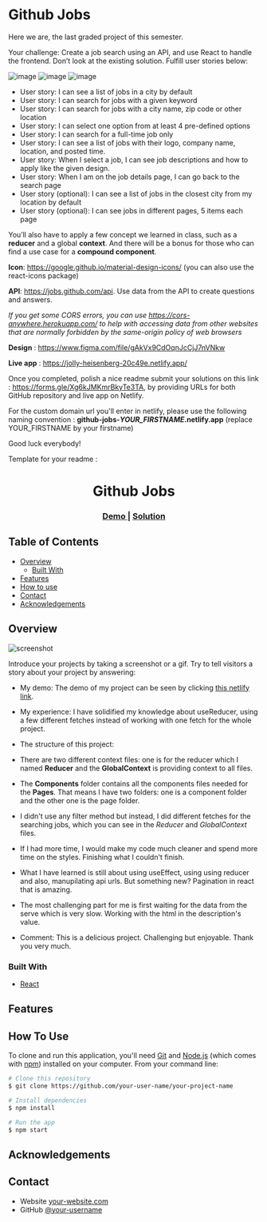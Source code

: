 # Github Jobs

Here we are, the last graded project of this semester.

Your challenge: Create a job search using an API, and use React to handle the frontend. Don’t look at the existing solution. Fulfill user stories below:

![image](./assets/1.png)
![image](./assets/2.png)
![image](./assets/3.png)

- User story: I can see a list of jobs in a city by default
- User story: I can search for jobs with a given keyword
- User story: I can search for jobs with a city name, zip code or other location
- User story: I can select one option from at least 4 pre-defined options
- User story: I can search for a full-time job only
- User story: I can see a list of jobs with their logo, company name, location, and posted time.
- User story: When I select a job, I can see job descriptions and how to apply like the given design.
- User story: When I am on the job details page, I can go back to the search page
- User story (optional): I can see a list of jobs in the closest city from my location by default
- User story (optional): I can see jobs in different pages, 5 items each page

You’ll also have to apply a few concept we learned in class, such as a **reducer** and a global **context**. And there will be a bonus for those who can find a use case for a **compound component**.

**Icon**: https://google.github.io/material-design-icons/ (you can also use the react-icons package)

**API**: https://jobs.github.com/api. Use data from the API to create questions and answers.

*If you get some CORS errors, you can use https://cors-anywhere.herokuapp.com/ to help with accessing data from other websites that are normally forbidden by the same-origin policy of web browsers*

**Design** : https://www.figma.com/file/gAkVx9CdOqnJcCjJ7nVNkw

**Live app** : https://jolly-heisenberg-20c49e.netlify.app/

Once you completed, polish a nice readme submit your solutions on this link : https://forms.gle/Xg6kJMKmrBkyTe3TA, by providing URLs for both GitHub repository and live app on Netlify.

For the custom domain url you'll enter in netlify, please use the following naming convention : **github-jobs-_YOUR_FIRSTNAME_.netlify.app** (replace YOUR_FIRSTNAME by your firstname)

Good luck everybody!

Template for your readme :

<!-- Please update value in the {}  -->

<h1 align="center">Github Jobs</h1>

<div align="center">
  <h3>
    <a href="https://github-jobs-rinon.netlify.app/">
      Demo
    </a>
    <span> | </span>
    <a href="https://github.com/ganamavo/github-jobs">
      Solution
    </a>
  </h3>
</div>

<!-- TABLE OF CONTENTS -->

## Table of Contents

-   [Overview](#overview)
    -   [Built With](#built-with)
-   [Features](#features)
-   [How to use](#how-to-use)
-   [Contact](#contact)
-   [Acknowledgements](#acknowledgements)

<!-- OVERVIEW -->

## Overview

![screenshot](https://user-images.githubusercontent.com/16707738/92399059-5716eb00-f132-11ea-8b14-bcacdc8ec97b.png)

Introduce your projects by taking a screenshot or a gif. Try to tell visitors a story about your project by answering:

- My demo:
The demo of my project can be seen by clicking [this netlify link](https://github-jobs-rinon.netlify.app/).

- My experience:
I have solidified my knowledge about useReducer, using a few different fetches instead of working with one fetch for the whole project.

- The structure of this project:
 - There are two different context files: one is for the reducer which I named **Reducer** and the **GlobalContext** is providing context to all files.

 - The **Components** folder contains all the components files needed for the **Pages**. That means I have two folders: one is a component folder and the other one is the page folder.

 - I didn't use any filter method but instead, I did different fetches for the searching jobs, which you can see in the *Reducer* and *GlobalContext* files.

-   If I had more time, I would make my code much cleaner and spend more time on the styles. Finishing what I couldn't finish.

- What I have learned is still about using useEffect, using using reducer and also, manupilating api urls. But something new? Pagination in react that is amazing.

- The most challenging part for me is first waiting for the data from the serve which is very slow. Working with the html in the description's value.

- Comment:
This is a delicious project. Challenging but enjoyable. Thank you very much.



### Built With

<!-- This section should list any major frameworks that you built your project using. Here are a few examples.-->

-   [React](https://reactjs.org/)

## Features

<!-- List the features of your application or follow the template. Don't share the figma file here :) -->

## How To Use

<!-- Example: -->

To clone and run this application, you'll need [Git](https://git-scm.com) and [Node.js](https://nodejs.org/en/download/) (which comes with [npm](http://npmjs.com)) installed on your computer. From your command line:

```bash
# Clone this repository
$ git clone https://github.com/your-user-name/your-project-name

# Install dependencies
$ npm install

# Run the app
$ npm start
```

## Acknowledgements

<!-- This section should list any articles or add-ons/plugins that helps you to complete the project. This is optional but it will help you in the future. For example: -->

## Contact

-   Website [your-website.com](https://{your-web-site-link})
-   GitHub [@your-username](https://{github.com/your-usermame})
